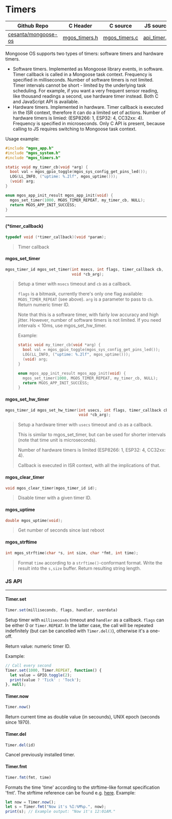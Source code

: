 # Timers
| Github Repo | C Header | C source  | JS source |
| ----------- | -------- | --------  | ----------------- |
| [cesanta/mongoose-os](https://github.com/cesanta/mongoose-os) | [mgos_timers.h](https://github.com/cesanta/mongoose-os/tree/master/include/mgos_timers.h) | [mgos_timers.c](https://github.com/cesanta/mongoose-os/tree/master/src/mgos_timers.c)  | [api_timer.js](http://github.com/mongoose-os-libs/mjs/tree/master/fs/api_timer.js)         |


Mongoose OS supports two types of timers: software timers and hardware
timers.

- Software timers. Implemented as Mongoose library events, in software.
  Timer callback is called in a Mongoose task context. Frequency is
  specified in milliseconds. Number of software timers is not limited.
  Timer intervals cannot be short - limited by the underlying
  task scheduling. For example, if you want a very frequent sensor reading,
  like thousand readings a second, use hardware timer instead.
  Both C and JavaScript API is available.
- Hardware timers. Implemented in hardware. Timer callback is executed in
  the ISR context, therefore it can do a limited set of actions.
  Number of hardware timers is limied: (ESP8266: 1, ESP32: 4, CC32xx: 4).
  Frequency is specified in microseconds. Only C API is present, because
  calling to JS requires switching to Mongoose task context.

Usage example:
```c
#include "mgos_app.h"
#include "mgos_system.h"
#include "mgos_timers.h"

static void my_timer_cb(void *arg) {
  bool val = mgos_gpio_toggle(mgos_sys_config_get_pins_led());
  LOG(LL_INFO, ("uptime: %.2lf", mgos_uptime()));
  (void) arg;
}

enum mgos_app_init_result mgos_app_init(void) {
  mgos_set_timer(1000, MGOS_TIMER_REPEAT, my_timer_cb, NULL);
  return MGOS_APP_INIT_SUCCESS;
}
```
 

 ----- 
#### (*timer_callback)

```c
typedef void (*timer_callback)(void *param);
```
>  Timer callback 
#### mgos_set_timer

```c
mgos_timer_id mgos_set_timer(int msecs, int flags, timer_callback cb,
                             void *cb_arg);
```
> 
> Setup a timer with `msecs` timeout and `cb` as a callback.
> 
> `flags` is a bitmask, currently there's only one flag available:
> `MGOS_TIMER_REPEAT` (see above). `arg` is a parameter to pass to `cb`.
> Return numeric timer ID.
> 
> Note that this is a software timer, with fairly low accuracy and high jitter.
> However, number of software timers is not limited.
> If you need intervals < 10ms, use mgos_set_hw_timer.
> 
> Example:
> ```c
> static void my_timer_cb(void *arg) {
>   bool val = mgos_gpio_toggle(mgos_sys_config_get_pins_led());
>   LOG(LL_INFO, ("uptime: %.2lf", mgos_uptime()));
>   (void) arg;
> }
> 
> enum mgos_app_init_result mgos_app_init(void) {
>   mgos_set_timer(1000, MGOS_TIMER_REPEAT, my_timer_cb, NULL);
>   return MGOS_APP_INIT_SUCCESS;
> }
> ```
>  
#### mgos_set_hw_timer

```c
mgos_timer_id mgos_set_hw_timer(int usecs, int flags, timer_callback cb,
                                void *cb_arg);
```
> 
> Setup a hardware timer with `usecs` timeout and `cb` as a callback.
> 
> This is similar to mgos_set_timer, but can be used for shorter intervals
> (note that time unit is microseconds).
> 
> Number of hardware timers is limited (ESP8266: 1, ESP32: 4, CC32xx: 4).
> 
> Callback is executed in ISR context, with all the implications of that.
>  
#### mgos_clear_timer

```c
void mgos_clear_timer(mgos_timer_id id);
```
> 
> Disable timer with a given timer ID.
>  
#### mgos_uptime

```c
double mgos_uptime(void);
```
>  Get number of seconds since last reboot 
#### mgos_strftime

```c
int mgos_strftime(char *s, int size, char *fmt, int time);
```
> 
> Format `time` according to a `strftime()`-conformant format.
> Write the result into the `s,size` buffer. Return resulting string length.
>  

### JS API

 --- 
#### Timer.set

```javascript
Timer.set(milliseconds, flags, handler, userdata)
```
Setup timer with `milliseconds` timeout and `handler` as a callback.
`flags` can be either 0 or `Timer.REPEAT`. In the latter case, the call
will be repeated indefinitely (but can be cancelled with `Timer.del()`),
otherwise it's a one-off.

Return value: numeric timer ID.

Example:
```javascript
// Call every second
Timer.set(1000, Timer.REPEAT, function() {
  let value = GPIO.toggle(2);
  print(value ? 'Tick' : 'Tock');
}, null);
```
#### Timer.now

```javascript
Timer.now()
```
Return current time as double value (in secounds), UNIX epoch (seconds since 1970).
#### Timer.del

```javascript
Timer.del(id)
```
Cancel previously installed timer.
#### Timer.fmt

```javascript
Timer.fmt(fmt, time)
```
Formats the time 'time' according to the strftime-like format
specification 'fmt'. The strftime reference can be found e.g.
[here](http://www.cplusplus.com/reference/ctime/strftime/).
Example:
```javascript
let now = Timer.now();
let s = Timer.fmt("Now it's %I:%M%p.", now);
print(s); // Example output: "Now it's 12:01AM."
```
